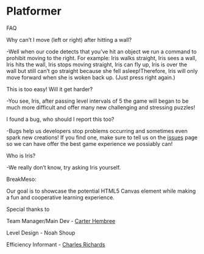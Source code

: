 # Platformer
FAQ

Why can’t I move (left or right) after hitting a wall?
  
   -Well when our code detects that you’ve hit an object we run a command to prohibit moving to the right. For example: Iris walks straight, Iris sees a wall, Iris hits the wall, Iris stops moving straight, Iris can fly up, Iris is over the wall but still can’t go straight because she fell asleep!Therefore, Iris will only move forward when she is woken back up. (Just press right again.)

This is too easy! Will it get harder?
   
   -You see, Iris, after passing level intervals of 5 the game will began to be much more difficult and offer many new challenging and stressing puzzles!

I found a bug, who should I report this too?

   -Bugs help us developers stop problems occurring and sometimes even spark new creations! If you find one, make sure to tell us on the [issues](https://github.com/Royalkiller2222/royalkiller2222.github.io/issues) page so we can have offer the best game experience we possiably can!

Who is Iris?
  
  -We really don’t know, try asking Iris yourself.

BreakMeso:

Our goal is to showcase the potential HTML5 Canvas element while making a fun and cooperative learning experience.








Special thanks to
 
Team Manager/Main Dev - [Carter Hembree](https://github.com/Royalkiller2222/)

Level Design - Noah Shoup

Efficiency Informant - [Charles Richards](https://github.com/TNTftw21)

